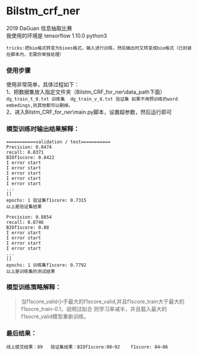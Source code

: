 # Bilstm_crf_ner
2019 DaGuan 信息抽取比赛 <br>
我使用的环境是 tensorflow 1.10.0  python3 <br>

`tricks:把bio格式转变为bioes格式，输入进行训练，然后输出时又转变成bio格式（已封装在脚本内，无需你单独处理）`

### 使用步骤 <br>
使用非常简单，具体过程如下： <br>
1、把数据集放入指定文件夹（Bilstm_CRF_for_ner\data_path下面） <br>
`dg_train_t_8.txt 训练集  dg_train_v_8.txt 验证集 如果不用预训练的word embedings,则其他都可以删掉。` <br>
2、进入Bilstm_CRF_for_ner\main.py脚本，设置超参数，然后运行即可 <br>

### 模型训练时输出结果解释：
```
===========validation / test===========
Precision: 0.8474
recall: 0.8371
BIOf1score: 0.8422
I error start
I error start
I error start
I error start
I error start
...
[]
epochs: 1 验证集f1score: 0.7315
以上是验证集结果

Precision: 0.8854
recall: 0.8746
BIOf1score: 0.88
I error start
I error start
I error start
I error start
...
[]
epochs: 1 训练集f1score: 0.7792
以上是训练集的测试结果
```
### 模型训练策略解释： <br>
> 当f1score_valid小于最大的f1score_valid,并且f1score_train大于最大的f1socre_train-0.1，说明过拟合
> 则学习率减半，并且载入最大的f1socre_valid模型重新训练。
### 最后结果：
`线上提交结果：89   验证集结果：BIOf1score:90~92    f1score: 84~86`
